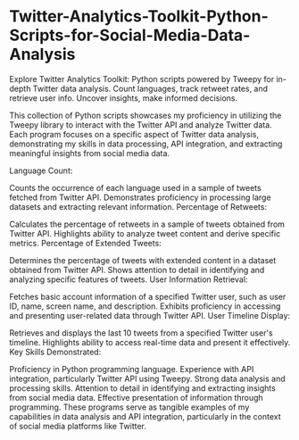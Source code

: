 # Twitter-Analytics-Toolkit-Python-Scripts-for-Social-Media-Data-Analysis
Explore Twitter Analytics Toolkit: Python scripts powered by Tweepy for in-depth Twitter data analysis. Count languages, track retweet rates, and retrieve user info. Uncover insights, make informed decisions.

This collection of Python scripts showcases my proficiency in utilizing the Tweepy library to interact with the Twitter API and analyze Twitter data. Each program focuses on a specific aspect of Twitter data analysis, demonstrating my skills in data processing, API integration, and extracting meaningful insights from social media data.

Language Count:

Counts the occurrence of each language used in a sample of tweets fetched from Twitter API.
Demonstrates proficiency in processing large datasets and extracting relevant information.
Percentage of Retweets:

Calculates the percentage of retweets in a sample of tweets obtained from Twitter API.
Highlights ability to analyze tweet content and derive specific metrics.
Percentage of Extended Tweets:

Determines the percentage of tweets with extended content in a dataset obtained from Twitter API.
Shows attention to detail in identifying and analyzing specific features of tweets.
User Information Retrieval:

Fetches basic account information of a specified Twitter user, such as user ID, name, screen name, and description.
Exhibits proficiency in accessing and presenting user-related data through Twitter API.
User Timeline Display:

Retrieves and displays the last 10 tweets from a specified Twitter user's timeline.
Highlights ability to access real-time data and present it effectively.
Key Skills Demonstrated:

Proficiency in Python programming language.
Experience with API integration, particularly Twitter API using Tweepy.
Strong data analysis and processing skills.
Attention to detail in identifying and extracting insights from social media data.
Effective presentation of information through programming.
These programs serve as tangible examples of my capabilities in data analysis and API integration, particularly in the context of social media platforms like Twitter.
